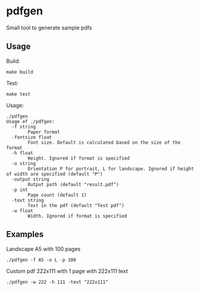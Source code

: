 # pdfgen
Small tool to generate sample pdfs

## Usage

Build:
```
make build
```

Test:
```
make test
```

Usage:
```
./pdfgen
Usage of ./pdfgen:
  -f string
    	Paper format
  -fontsize float
    	Font size. Default is calculated based on the size of the format
  -h float
    	Height. Ignored if format is specified
  -o string
    	Orientation P for portrait, L for landscape. Ignored if height of width are specified (default "P")
  -output string
    	Output path (default "result.pdf")
  -p int
    	Page count (default 1)
  -text string
    	Text in the pdf (default "Test pdf")
  -w float
    	Width. Ignored if format is specified
```

## Examples

Landscape A5 with 100 pages
```
./pdfgen -f A5 -o L -p 100
```

Custom pdf 222x111 with 1 page with 222x111 text
```
./pdfgen -w 222 -h 111 -text "222x111"
```